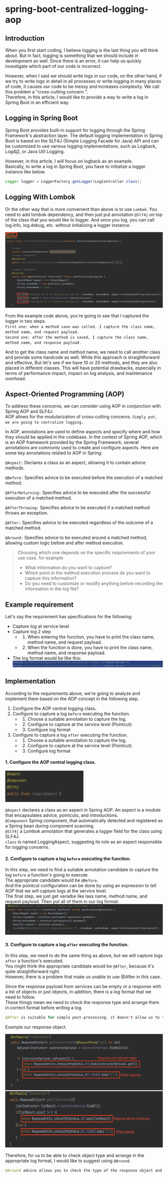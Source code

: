 # spring-boot-centralized-logging-aop
## Introduction
When you first start coding, I believe logging is the last thing you will think about. But in fact, logging is something that we should include in development as well. Since there is an error, it can help us quickly investigate which part of our code is incorrect.

However, when I said we should write logs in our code, on the other hand, if we try to write logs in detail in all processes or write logging in many places of code, it causes our code to be messy and increases complexity. We call this problem a "cross-cutting concern ".\
Therefore, in this article, I would like to provide a way to write a log in Spring Boot in an efficient way.

## Logging in Spring Boot
Spring Boot provides built-in support for logging through the Spring Framework's abstraction layer. The default logging implementation in Spring Boot is based on the SLF4J (Simple Logging Facade for Java) API and can be customized to use various logging implementations, such as Logback, Log4j2, or Java Util Logging.

However, in this article, I will focus on logback as an example.\
Basically, to write a log in Spring Boot, you have to initialize a logger instance like below.
```java
Logger logger = LoggerFactory.getLogger(LogController.class);
```
## Logging With Lombok
Or the other way that is more convenient than above is to use `Lombok`. You need to add lombok dependency, and then just put annotation `@Slf4j` on top of the class that you would like to logger. And once you log, you can call log.info, log.debug, etc. without initializing a logger instance.

![enter image description here](images/logger-lombok.png)

From the example code above, you're going to see that I captured the logger in two steps.\
`First one: when a method save was called. I capture the class name, method name, and request payload.`\
`Second one: after the method is saved, I capture the class name, method name, and response payload.`

And to get the class name and method name, we need to call another class and provide some hardcode as well. While this approach is straightforward and effective, But let's see if we have 10 or 20 methods, and they are also placed in different classes. This will have potential drawbacks, especially in terms of performance impact, impact on log analysis, and maintenance overhead.

## Aspect-Oriented Programming (AOP)
To address these concerns, we can consider using AOP in conjunction with Spring AOP and SLF4J.\
AOP allows for the modularization of cross-cutting concerns. `Simply put, we are going to centralize logging.`

In AOP, annotations are used to define aspects and specify where and how they should be applied in the codebase. In the context of Spring AOP, which is an AOP framework provided by the Spring Framework, several annotations are commonly used to create and configure aspects. Here are some key annotations related to AOP in Spring:

`@Aspect:` Declares a class as an aspect, allowing it to contain advice methods.

`@Before:` Specifies advice to be executed before the execution of a matched method.

`@AfterReturning:` Specifies advice to be executed after the successful execution of a matched method.

`@AfterThrowing:` Specifies advice to be executed if a matched method throws an exception.

`@After:` Specifies advice to be executed regardless of the outcome of a matched method.

`@Around:` Specifies advice to be executed around a matched method, allowing custom logic before and after method execution.

> Choosing which one depends on the specific requirements of your use case. for example
> * What information do you want to capture?
> * Which point in the method execution process do you want to capture this information?
> * Do you need to customize or modify anything before recording the information in the log file?

## Example requirement
Let's say the requirement has specifications for the following:
* Capture log at service level
* Capture log 2 step
   * 1. When entering the function, you have to print the class name, method name, and request payload.
   * 2. When the function is done, you have to print the class name, method name, and response payload.
* The log format would be like this:
   ![enter image description here](images/example-log-format.png)

## Implementation
According to the requirements above, we're going to analyze and implement them based on the AOP concept in the following step.
1. Configure the AOP central logging class.
2. Configure to capture a log `before` executing the function.
   * 1. Choose a suitable annotation to capture the log.
   * 2. Configure to capture at the service level (Pointcut)
   * 3. Configure log format
3. Configure to capture a log `after` executing the function.
   * 1. Choose a suitable annotation to capture the log. 
   * 2. Configure to capture at the service level (Pointcut)
   * 3. Configure log format

#### 1. Configure the AOP central logging class.
<img src="images/aop-configure-annotation.png" alt="image description" width="250" height="100">

`@Aspect`  declares a class as an aspect in Spring AOP. An aspect is a module that encapsulates advice, pointcuts, and introductions.\
`@Component` Spring component, that automatically detected and registered as a Spring bean during component scanning.\
`@Slf4j` a Lombok annotation that generates a logger field for the class using SLF4J.\
`class` is named LoggingAspect, suggesting its role as an aspect responsible for logging concerns.

#### 2. Configure to capture a log `before` executing the function.
In this step, we need to find a suitable annotation candidate to capture the log `before` a function's going to execute.\
The appropriate candidate would be `@Before`. \
And the pointcut configuration can be done by using an expression to tell AOP that we will capture logs at the service level.\
The final step, we just get varialbe like lass name, method name, and request payload. Then put all of them in our log format.
<img src="images/example-entry-log.png" alt="image description">

#### 3. Configure to capture a log `after` executing the function.
In this step, we need to do the same thing as above, but we will capture logs `after` a function's executed.\
You might think the appropriate candidate would be `@After`, because it's quite straightforward right.\
However, there is a problem that make us unable to use @After in this case.

Since the response payload from services can be empty or a response with a list of objects or just objects, in addition, there is a log format that we need to follow.\
These things mean we need to check the response type and arrange them in correct format before writing a log.
```java
@After is suitable for simple post-processing; it doesn't allow us to transform or check anything with the response payload.
```
Example our response object.

<img src="images/get-instructor-id.png"  alt="image description" width="600" height="180">
<img src="images/get-list-instructors.png"  alt="image description" width="600" height="180">


Therefore, for us to be able to check object type and arrange in the appropriate log format, I would like to suggest using `@Around`.
```java
@Around advice allows you to check the type of the response object and make modifications accordingly. You can customize this approach to suit your specific requirements, whether it involves type checking, payload transformation, or other processing logic.
```
